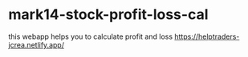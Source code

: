# mark14-stock-profit-loss-cal
 this  webapp helps you to calculate  profit and loss 
https://helptraders-jcrea.netlify.app/
